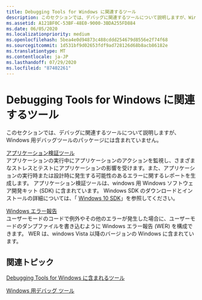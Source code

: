 ```yaml
---
title: Debugging Tools for Windows に関連するツール
description: このセクションでは、デバッグに関連するツールについて説明しますが、Windows 用デバッグツールのパッケージには含まれていません。
ms.assetid: A121BF0C-53BF-48E0-9000-3BDA255FD884
ms.date: 06/05/2020
ms.localizationpriority: medium
ms.openlocfilehash: 5bea4e0d94873c488cddd254679d8556e2f74f68
ms.sourcegitcommit: 1d531bf9d02653fdf9ad728126d68b8acb86182e
ms.translationtype: MT
ms.contentlocale: ja-JP
ms.lasthandoff: 07/29/2020
ms.locfileid: "87402261"
---
```

# <a name="tools-related-to-debugging-tools-for-windows"></a>Debugging Tools for Windows に関連するツール

このセクションでは、デバッグに関連するツールについて説明しますが、Windows 用デバッグツールのパッケージには含まれていません。

[アプリケーション検証ツール](https://docs.microsoft.com/windows-hardware/drivers/devtest/application-verifier)  
アプリケーションの実行中にアプリケーションのアクションを監視し、さまざまなストレスとテストにアプリケーションの影響を受けます。また、アプリケーションの実行時または設計時に発生する可能性のあるエラーに関するレポートを生成します。 アプリケーション検証ツールは、windows 用 Windows ソフトウェア開発キット (SDK) に含まれています。 Windows SDK のダウンロードとインストールの詳細については、「 [Windows 10 SDK](https://developer.microsoft.com/windows/downloads/windows-10-sdk/)」を参照してください。

[Windows エラー報告](windows-error-reporting.md)  
ユーザーモードのコードで例外やその他のエラーが発生した場合に、ユーザーモードのダンプファイルを書き込むように Windows エラー報告 (WER) を構成できます。 WER は、windows Vista 以降のバージョンの Windows に含まれています。

## <a name="related-topics"></a>関連トピック

[Debugging Tools for Windows に含まれるツール](extra-tools.md)

[Windows 用デバッグ ツール](index.md)

